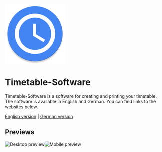 ![App Icon](https://raw.githubusercontent.com/Domi04151309/Timetable-Software/master/pwa/mipmap-xxxhdpi/ic_launcher.png)
# Timetable-Software
Timetable-Software is a software for creating and printing your timetable.  
The software is available in English and German. You can find links to the websites below.  
  
[English version](https://domi04151309.github.io/Timetable-Software/?lang=en) | [German version](https://domi04151309.github.io/Timetable-Software/?lang=de)

## Previews
<img alt="Desktop preview" src="https://domi04151309.github.io/images/Web/timetable-pc.jpg" width="64%"/><img alt="Mobile preview" src="https://domi04151309.github.io/images/Web/timetable-mobile.jpg" width="16%"/>
